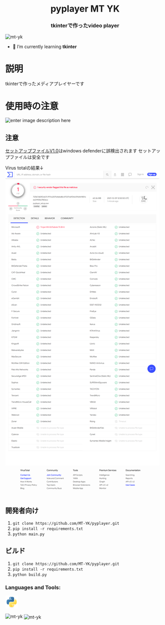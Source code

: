 <h1 align="center">pyplayer MT YK</h1>
<h3 align="center">tkinterで作ったvideo player</h3>

<p align="left"> <img src="https://komarev.com/ghpvc/?username=mt-yk&label=Profile%20views&color=0e75b6&style=flat" alt="mt-yk" /> </p>

- 🌱 I’m currently learning **tkinter**


# 説明
tkinterで作ったメディアプレイヤーです
# 使用時の注意
![enter image description here](https://github.com/MT-YK/pyplayer/raw/main/gui_%E8%AA%AC%E6%98%8E.png)
## 注意
[セットアップファイルV1.0](https://github.com/MT-YK/pyplayer/releases/download/1.0/pyplayer_setup.exe)はwindows defenderに誤検出されます
セットアップファイルは安全です

Virus totalの結果↓
![Virustotalの結果](https://github.com/11MTYK11/pyplayer/raw/main/virustotal.png)

## 開発者向け
 1. `git clone https://github.com/MT-YK/pyplayer.git`
 2. `pip install -r requirements.txt`
 3. `python main.py`
## ビルド
 1. `git clone https://github.com/MT-YK/pyplayer.git`
 2. `pip install -r requirements.txt`
 3. `python build.py`
<p align="left">
</p>

<h3 align="left">Languages and Tools:</h3>
<p align="left"> <a href="https://www.python.org" target="_blank" rel="noreferrer"> <img src="https://raw.githubusercontent.com/devicons/devicon/master/icons/python/python-original.svg" alt="python" width="40" height="40"/> </a> </p>


<p><img align="left" src="https://github-readme-stats.vercel.app/api/top-langs?username=mt-yk&show_icons=true&locale=en&layout=compact" alt="mt-yk" /></p>

<p>&nbsp;<img align="center" src="https://github-readme-stats.vercel.app/api?username=mt-yk&show_icons=true&locale=en" alt="mt-yk" /></p>
